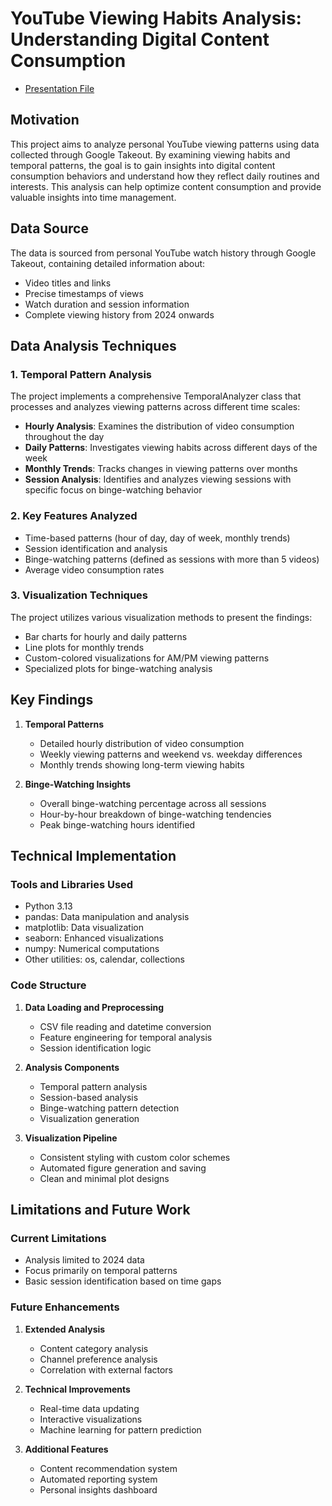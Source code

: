 # YouTube Viewing Habits Analysis: Understanding Digital Content Consumption

- [Presentation File](presentation/DSA210-Presentation.pptx)

## Motivation
This project aims to analyze personal YouTube viewing patterns using data collected through Google Takeout. By examining viewing habits and temporal patterns, the goal is to gain insights into digital content consumption behaviors and understand how they reflect daily routines and interests. This analysis can help optimize content consumption and provide valuable insights into time management.

## Data Source
The data is sourced from personal YouTube watch history through Google Takeout, containing detailed information about:
- Video titles and links
- Precise timestamps of views
- Watch duration and session information
- Complete viewing history from 2024 onwards

## Data Analysis Techniques

### 1. Temporal Pattern Analysis
The project implements a comprehensive TemporalAnalyzer class that processes and analyzes viewing patterns across different time scales:

- **Hourly Analysis**: Examines the distribution of video consumption throughout the day
- **Daily Patterns**: Investigates viewing habits across different days of the week
- **Monthly Trends**: Tracks changes in viewing patterns over months
- **Session Analysis**: Identifies and analyzes viewing sessions with specific focus on binge-watching behavior

### 2. Key Features Analyzed
- Time-based patterns (hour of day, day of week, monthly trends)
- Session identification and analysis
- Binge-watching patterns (defined as sessions with more than 5 videos)
- Average video consumption rates

### 3. Visualization Techniques
The project utilizes various visualization methods to present the findings:
- Bar charts for hourly and daily patterns
- Line plots for monthly trends
- Custom-colored visualizations for AM/PM viewing patterns
- Specialized plots for binge-watching analysis

## Key Findings

1. **Temporal Patterns**
   - Detailed hourly distribution of video consumption
   - Weekly viewing patterns and weekend vs. weekday differences
   - Monthly trends showing long-term viewing habits

2. **Binge-Watching Insights**
   - Overall binge-watching percentage across all sessions
   - Hour-by-hour breakdown of binge-watching tendencies
   - Peak binge-watching hours identified

## Technical Implementation

### Tools and Libraries Used
- Python 3.13
- pandas: Data manipulation and analysis
- matplotlib: Data visualization
- seaborn: Enhanced visualizations
- numpy: Numerical computations
- Other utilities: os, calendar, collections

### Code Structure
1. **Data Loading and Preprocessing**
   - CSV file reading and datetime conversion
   - Feature engineering for temporal analysis
   - Session identification logic

2. **Analysis Components**
   - Temporal pattern analysis
   - Session-based analysis
   - Binge-watching pattern detection
   - Visualization generation

3. **Visualization Pipeline**
   - Consistent styling with custom color schemes
   - Automated figure generation and saving
   - Clean and minimal plot designs

## Limitations and Future Work

### Current Limitations
- Analysis limited to 2024 data
- Focus primarily on temporal patterns
- Basic session identification based on time gaps

### Future Enhancements
1. **Extended Analysis**
   - Content category analysis
   - Channel preference analysis
   - Correlation with external factors

2. **Technical Improvements**
   - Real-time data updating
   - Interactive visualizations
   - Machine learning for pattern prediction

3. **Additional Features**
   - Content recommendation system
   - Automated reporting system
   - Personal insights dashboard
